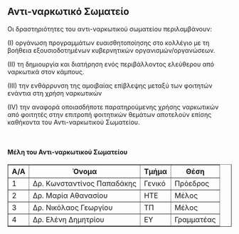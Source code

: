 <h2>Αντι-ναρκωτικό Σωματείο</h2>
<p>Οι δραστηριότητες του αντι-ναρκωτικού σωματείου περιλαμβάνουν:</p>
<p>(I) οργάνωση προγραμμάτων ευαισθητοποίησης στο κολλέγιο με τη βοήθεια εξουσιοδοτημένων κυβερνητικών οργανισμών/οργανώσεων.<br/></p>
<p>(II) τη δημιουργία και διατήρηση ενός περιβάλλοντος ελεύθερου από ναρκωτικά στον κάμπους.<br/></p>
<p>(III) την ενθάρρυνση της αμοιβαίας επίβλεψης μεταξύ των φοιτητών ενάντια στη χρήση ναρκωτικών<br/></p>
<p>(IV) την αναφορά οποιασδήποτε παρατηρούμενης χρήσης ναρκωτικών από φοιτητές στην επιτροπή φοιτητικών θεμάτων αποτελούν επίσης καθήκοντα του Αντι-ναρκωτικού Σωματείου.<br/></p>
<br/>
<h4>Μέλη του Αντι-ναρκωτικού Σωματείου</h4>
<table border="1">
<tr><th>Α/Α</th><th>Όνομα</th><th>Τμήμα</th><th>Θέση</th></tr>
<tr><td>1</td><td>Δρ. Κωνσταντίνος Παπαδάκης</td><td>Γενικό</td><td>Πρόεδρος</td></tr>
<tr><td>2</td><td>Δρ. Μαρία Αθανασίου</td><td>ΗΤΕ</td><td>Μέλος</td></tr>
<tr><td>3</td><td>Δρ. Νικόλαος Γεωργίου</td><td>ΤΠ</td><td>Μέλος</td></tr>
<tr><td>4</td><td>Δρ. Ελένη Δημητρίου</td><td>ΕΥ</td><td>Γραμματέας</td></tr>
</table>

